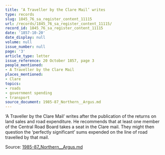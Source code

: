 ```yaml
---
title: ‘A Traveller by the Clare Mail’ writes
type: records
slug: 1845_76_sa_register_content_11115
url: /records/1845_76_sa_register_content_11115/
record_id: 1845_76_sa_register_content_11115
date: '1857-10-20'
date_display: null
volume: null
issue_number: null
page: '3'
article_type: letter
issue_reference: 20 October 1857, page 3
people_mentioned:
- A Traveller by the Clare Mail
places_mentioned:
- Clare
topics:
- roads
- government spending
- transport
source_document: 1985-87_Northern__Argus.md
---
```


‘A Traveller by the Clare Mail’ writes after the publication of the returns on land sales and road expenditure.  He recommends that at least one member of the Central Road Board takes a seat in the Clare mail.  They might then question the ‘perfectly significant’ sums expended on the line of road travelled by that mail.

Source: [1985-87_Northern__Argus.md](/downloads/markdown/1985-87_Northern__Argus.md)
